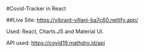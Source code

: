 #Covid-Tracker in React

##Live Site: https://vibrant-villani-ba7c60.netlify.app/

Used: React, Charts.JS and Material UI.

API used: https://covid19.mathdro.id/api

